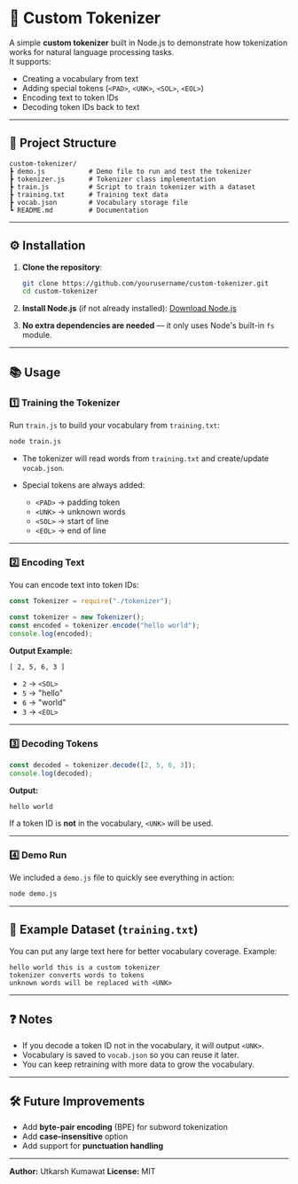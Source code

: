 # 📝 Custom Tokenizer

A simple **custom tokenizer** built in Node.js to demonstrate how tokenization works for natural language processing tasks.  
It supports:
- Creating a vocabulary from text
- Adding special tokens (`<PAD>`, `<UNK>`, `<SOL>`, `<EOL>`)
- Encoding text to token IDs
- Decoding token IDs back to text

---

## 📂 Project Structure

```
custom-tokenizer/
┣ demo.js           # Demo file to run and test the tokenizer
┣ tokenizer.js      # Tokenizer class implementation
┣ train.js          # Script to train tokenizer with a dataset
┣ training.txt      # Training text data
┣ vocab.json        # Vocabulary storage file
┗ README.md         # Documentation
```

---

## ⚙️ Installation

1. **Clone the repository**:
   ```bash
   git clone https://github.com/yourusername/custom-tokenizer.git
   cd custom-tokenizer
   ```

2. **Install Node.js** (if not already installed):
   [Download Node.js](https://nodejs.org/)

3. **No extra dependencies are needed** — it only uses Node's built-in `fs` module.

---

## 📚 Usage

### 1️⃣ Training the Tokenizer

Run `train.js` to build your vocabulary from `training.txt`:

```bash
node train.js
```

* The tokenizer will read words from `training.txt` and create/update `vocab.json`.
* Special tokens are always added:

  * `<PAD>` → padding token
  * `<UNK>` → unknown words
  * `<SOL>` → start of line
  * `<EOL>` → end of line

---

### 2️⃣ Encoding Text

You can encode text into token IDs:

```js
const Tokenizer = require("./tokenizer");

const tokenizer = new Tokenizer();
const encoded = tokenizer.encode("hello world");
console.log(encoded);
```

**Output Example:**

```
[ 2, 5, 6, 3 ]
```

* `2` → `<SOL>`
* `5` → "hello"
* `6` → "world"
* `3` → `<EOL>`

---

### 3️⃣ Decoding Tokens

```js
const decoded = tokenizer.decode([2, 5, 6, 3]);
console.log(decoded);
```

**Output:**

```
hello world
```

If a token ID is **not** in the vocabulary, `<UNK>` will be used.

---

### 4️⃣ Demo Run

We included a `demo.js` file to quickly see everything in action:

```bash
node demo.js
```

---

## 📄 Example Dataset (`training.txt`)

You can put any large text here for better vocabulary coverage.
Example:

```
hello world this is a custom tokenizer
tokenizer converts words to tokens
unknown words will be replaced with <UNK>
```

---

## ❓ Notes

* If you decode a token ID not in the vocabulary, it will output `<UNK>`.
* Vocabulary is saved to `vocab.json` so you can reuse it later.
* You can keep retraining with more data to grow the vocabulary.

---

## 🛠️ Future Improvements

* Add **byte-pair encoding** (BPE) for subword tokenization
* Add **case-insensitive** option
* Add support for **punctuation handling**

---

**Author:** Utkarsh Kumawat
**License:** MIT
